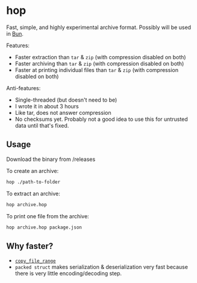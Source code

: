 # hop

Fast, simple, and highly experimental archive format. Possibly will be used in [Bun](https://bun.sh).

Features:

- Faster extraction than `tar` & `zip` (with compression disabled on both)
- Faster archiving than `tar` & `zip` (with compression disabled on both)
- Faster at printing individual files than `tar` & `zip` (with compression disabled on both)

Anti-features:

- Single-threaded (but doesn't need to be)
- I wrote it in about 3 hours
- Like tar, does not answer compression
- No checksums yet. Probably not a good idea to use this for untrusted data until that's fixed.

## Usage

Download the binary from /releases

To create an archive:

```bash
hop ./path-to-folder
```

To extract an archive:

```bash
hop archive.hop
```

To print one file from the archive:

```bash
hop archive.hop package.json
```

## Why faster?

- [`copy_file_range`](https://man7.org/linux/man-pages/man2/copy_file_range.2.html)
- `packed struct` makes serialization & deserialization very fast because there is very little encoding/decoding step.
